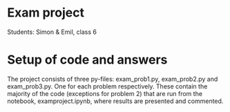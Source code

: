 # Exam project
Students: Simon & Emil, class 6  

# Setup of code and answers
The project consists of three py-files: exam_prob1.py, exam_prob2.py and exam_prob3.py. One for each problem respectively.
These contain the majority of the code (exceptions for problem 2) that are run from the notebook, examproject.ipynb, where results are presented and commented.